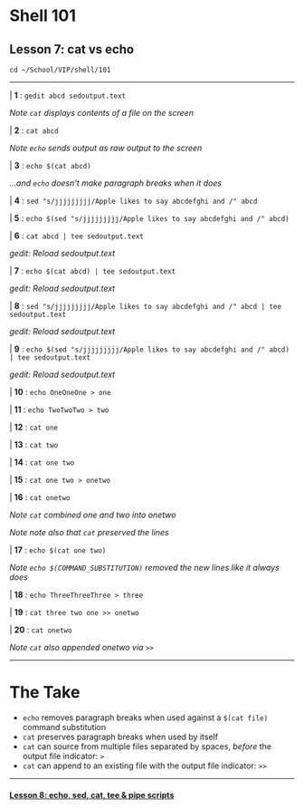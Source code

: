 # Shell 101
## Lesson 7: cat vs echo

`cd ~/School/VIP/shell/101`

___

| **1** : `gedit abcd sedoutput.text`

*Note `cat` displays contents of a file on the screen*

| **2** : `cat abcd`

*Note `echo` sends output as raw output to the screen*

| **3** : `echo $(cat abcd)`

*...and `echo` doesn't make paragraph breaks when it does*

| **4** : `sed "s/jjjjjjjjj/Apple likes to say abcdefghi and /" abcd`

| **5** : `echo $(sed "s/jjjjjjjjj/Apple likes to say abcdefghi and /" abcd)`

| **6** : `cat abcd | tee sedoutput.text`

*gedit: Reload sedoutput.text*

| **7** : `echo $(cat abcd) | tee sedoutput.text`

*gedit: Reload sedoutput.text*

| **8** : `sed "s/jjjjjjjjj/Apple likes to say abcdefghi and /" abcd | tee sedoutput.text`

*gedit: Reload sedoutput.text*

| **9** : `echo $(sed "s/jjjjjjjjj/Apple likes to say abcdefghi and /" abcd) | tee sedoutput.text`

*gedit: Reload sedoutput.text*

| **10** : `echo OneOneOne > one`

| **11** : `echo TwoTwoTwo > two`

| **12** : `cat one`

| **13** : `cat two`

| **14** : `cat one two`

| **15** : `cat one two > onetwo`

| **16** : `cat onetwo`

*Note `cat` combined one and two into onetwo*

*Note note also that `cat` preserved the lines*

| **17** : `echo $(cat one two)`

*Note `echo $(COMMAND_SUBSTITUTION)` removed the new lines like it always does*

| **18** : `echo ThreeThreeThree > three`

| **19** : `cat three two one >> onetwo`

| **20** : `cat onetwo`

*Note `cat` also appended onetwo via `>>`*

___

# The Take

- `echo` removes paragraph breaks when used against a `$(cat file)` command substitution
- `cat` preserves paragraph breaks when used by itself
- `cat` can source from multiple files separated by spaces, *before* the output file indicator: `>`
- `cat` can append to an existing file with the output file indicator: `>>`


___

#### [Lesson 8: echo, sed, cat, tee & pipe scripts](https://github.com/inkVerb/vip/blob/master/101-shell/Lesson-08.md)
